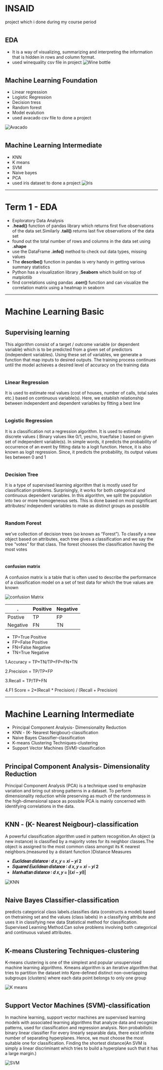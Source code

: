 # <h1>INSAID
project which i done during my course period
#  <h2>EDA
- It is a way of visualizing, summarizing and interpreting the information that is hidden in rows and column format.
- used winequality csv file in project
![Wine bottle](https://c1.staticflickr.com/5/4124/5096953439_5a41df8055_b.jpg)
#  <h2>Machine Learning Foundation
 - Linear regression
 - Logistic Regression
 - Decision tress
 - Random forest
 - Model evalution
 - used avacado csv file to done a project
  
 ![Avacado](https://cleananddelicious.com/wp-content/uploads/2016/03/Avocad0-CD.jpg)
#  <h2>Machine Learning Intermediate
 - KNN
 - K means
 - SVM
 - Naive bayes
 - PCA
 - used iris dataset to done a project
  ![Iris](https://images.unsplash.com/photo-1554495287-7a2b9869e4a4?ixlib=rb-1.2.1&ixid=eyJhcHBfaWQiOjEyMDd9&w=1000&q=80)

-----------------


# Term 1 - EDA
- Exploratory Data Analysis
- **.head()** function of pandas library which returns first five observations of the data set.Similarly **.tail()** returns last five observations of the data set
- found out the total number of rows and columns in the data set using **.shape**
- use the DataFrame **.info()** method to check out data types, missing values
- The **describe()** function in pandas is very handy in getting various summary statistics
- Python has a visualization library ,**Seaborn** which build on top of matplotlib
- find correlations using pandas **.corr()** function and can visualize the correlation matrix using a heatmap in seaborn


------------------

# <h1> Machine Learning Basic
# <h2> Supervising learning
  This algorithm consist of a target / outcome variable (or dependent variable) which is to be predicted from a given set of predictors (independent variables). Using these set of variables, we generate a function that map inputs to desired outputs. The training process continues until the model achieves a desired level of accuracy on the training data
# <h3> Linear Regression
  It is used to estimate real values (cost of houses, number of calls, total sales etc.) based on continuous variable(s). Here, we establish relationship between independent and dependent variables by fitting a best line
 # <h3> Logistic Regression
  It is a classification not a regression algorithm. It is used to estimate discrete values ( Binary values like 0/1, yes/no, true/false ) based on given set of independent variable(s). In simple words, it predicts the probability of occurrence of an event by fitting data to a logit function. Hence, it is also known as logit regression. Since, it predicts the probability, its output values lies between 0 and 1
  # <h3> Decision Tree
  It is a type of supervised learning algorithm that is mostly used for classification problems. Surprisingly, it works for both categorical and continuous dependent variables. In this algorithm, we split the population into two or more homogeneous sets. This is done based on most significant attributes/ independent variables to make as distinct groups as possible

  # <h3> Random Forest
  we’ve collection of decision trees (so known as “Forest”). To classify a new object based on attributes, each tree gives a classification and we say the tree “votes” for that class. The forest chooses the classification having the most votes 
  # <h4> confusion matrix
  A confusion matrix is a table that is often used to describe the performance of a classification model on a set of test data for which the true values are known

![confusion Matrix](https://miro.medium.com/max/712/1*Z54JgbS4DUwWSknhDCvNTQ.png)
  
  
  . | Positive | Negative
------------ | ------------- | -------------
| Postive | TP | FP
| Negative | FN | TN
- TP=True Positive
- FP=False Positive
- FN=False Negative
- TN=True Negative

1.Accuracy = TP+TN/TP+FP+FN+TN

2.Precision = TP/TP+FP

3.Recall = TP/TP+FN

4.F1 Score = 2*(Recall * Precision) / (Recall + Precision)



----------------------



# <h1> Machine Learning Intermediate
- Principal Component Analysis- Dimensionality Reduction 
- KNN - (K- Nearest Neigbour)-classification
- Naive Bayes Classifier-classification
- K-means Clustering Techniques-clustering
- Support Vector Machines (SVM)-classification
# <h2> Principal Component Analysis- Dimensionality Reduction 
  Principal Component Analysis (PCA) is a technique used to emphasize variation and bring out strong patterns in a dataset.
To perform dimensionality reduction while preserving as much of the randomness in the high-dimensional space as possible
PCA is mainly concerned with identifying correlations in the data.

# <h2> KNN - (K- Nearest Neigbour)-classification
  A powerful classification algorithm used in pattern recognition.An object (a new instance) is classified by a majority votes for its neighbor classes.The object is assigned to the most common class amongst its K nearest neighbors.(measured by a distant function )Distance Measures
- **𝐸𝑢𝑐𝑙𝑖𝑑𝑒𝑎𝑛 𝑑𝑖𝑠𝑡𝑎𝑛𝑐𝑒 ∶ 𝑑 𝑥, 𝑦 = 𝑥𝑖 − 𝑦𝑖 2**
- **𝑆𝑞𝑢𝑎𝑟𝑒𝑑 𝐸𝑢𝑐𝑙𝑖𝑑𝑒𝑎𝑛 𝑑𝑖𝑠𝑡𝑎𝑛𝑐𝑒 ∶ 𝑑 𝑥, 𝑦 = 𝑥𝑖 − 𝑦𝑖 2**
- **𝑀𝑎𝑛ℎ𝑎𝑡𝑡𝑎𝑛 𝑑𝑖𝑠𝑡𝑎𝑛𝑐𝑒 ∶ 𝑑 𝑥, 𝑦 = |(𝑥𝑖 − 𝑦𝑖)|**
  
  
![KNN](https://image.slidesharecdn.com/knnfinal-170405165846/95/knearest-neighbor-classifier-16-638.jpg?cb=1494618790)

# <h2> Naive Bayes Classifier-classification
  predicts categorical class labels.classifies data (constructs a model) based on thetraining set and the values (class labels) in a classifying attribute and uses it in classifying new data
Statistical method for classification.
Supervised Learning Method.Can solve problems involving both categorical and continuous valued attributes.

# <h2> K-means Clustering Techniques-clustering
  K-means clustering is one of the simplest and popular unsupervised machine learning algorithms.
Kmeans algorithm is an iterative algorithm that tries to partition the dataset into Kpre-defined distinct non-overlapping subgroups (clusters) where each data point belongs to only one group
  
![K means](https://i.ytimg.com/vi/_aWzGGNrcic/hqdefault.jpg)

# <h2> Support Vector Machines (SVM)-classification
  In machine learning, support vector machines are supervised learning models with associated learning algorithms that analyze data and recognize patterns, used for classification and regression analysis.
Non probabilistic binary linear classifier
For every linearly separable data, there exist infinite number of separating hyperplanes. Hence, we must choose the most suitable one for classification.
Finding the shortest distance(An SVM is simply a linear discriminant which tries to build a hyperplane such that it has a large margin.)
  
![SVM](https://miro.medium.com/max/1280/1*irg_jfdAar9gfe0j-Q04vQ.png)

